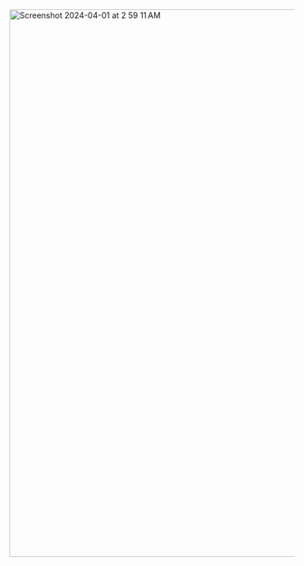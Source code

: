 <img width="966" alt="Screenshot 2024-04-01 at 2 59 11 AM" src="https://github.com/youssefekhattab/DE-ZoomCamp-Youssef-Khattab/assets/110461019/5ce50946-8693-47d1-9fd4-b31a30331c30">


